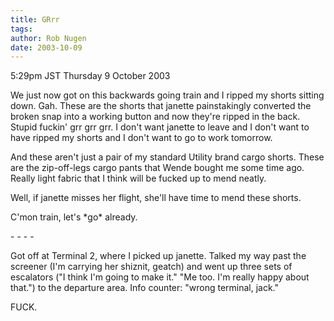 ```yaml
---
title: GRrr
tags: 
author: Rob Nugen
date: 2003-10-09
---
```


<p class=date>5:29pm JST Thursday 9 October 2003</p>

<p>We just now got on this backwards going train and I ripped my
shorts sitting down.  Gah.  These are the shorts that janette
painstakingly converted the broken snap into a working button and now
they're ripped in the back.  Stupid fuckin' grr grr grr.  I don't want
janette to leave and I don't want to have ripped my shorts and I don't
want to go to work tomorrow.</p>

<p>And these aren't just a pair of my standard Utility brand cargo
shorts.   These are the zip-off-legs cargo pants that Wende bought me
some time ago.  Really light fabric that I think will be fucked up to
mend neatly.</p>

<p>Well, if janette misses her flight, she'll have time to mend these
shorts.</p>

<p>C'mon train, let's *go* already.</p>

<p>- - - -</p>

<p>Got off at Terminal 2, where I picked up janette.  Talked my way
past the screener (I'm carrying her shiznit, geatch) and went up three
sets of escalators ("I think I'm going to make it."  "Me too.  I'm
really happy about that.") to the departure area.  Info counter:
"wrong terminal, jack."</p>

<p>FUCK.</p>
